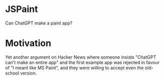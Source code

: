 # JSPaint

Can ChatGPT make a paint app?

# Motivation

Yet another argument on Hacker News where someone insists "ChatGPT can't make an entire app" and the first example app was rejected in favour of "I meant like MS Paint", and they were willing to accept even the old-school version.
